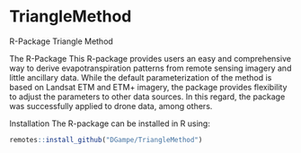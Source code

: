 # TriangleMethod
R-Package Triangle Method


The R-Package
This R-package provides users an easy and comprehensive way to derive evapotranspiration patterns from remote sensing imagery and little ancillary data. While the default parameterization of the method is based on Landsat ETM and ETM+ imagery, the package provides flexibility to adjust the parameters to other data sources. In this regard, the package was successfully applied to drone data, among others.


Installation
The R-package can be installed in R using:
```r
remotes::install_github("DGampe/TriangleMethod")
````
